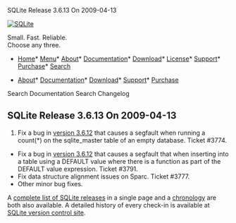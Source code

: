 




SQLite Release 3\.6\.13 On 2009\-04\-13




[![SQLite](../images/sqlite370_banner.gif)](../index.html)


Small. Fast. Reliable.  
Choose any three.


* [Home](../index.html)* [Menu](javascript:void(0))* [About](../about.html)* [Documentation](../docs.html)* [Download](../download.html)* [License](../copyright.html)* [Support](../support.html)* [Purchase](../prosupport.html)* [Search](javascript:void(0))




* [About](../about.html)* [Documentation](../docs.html)* [Download](../download.html)* [Support](../support.html)* [Purchase](../prosupport.html)






Search Documentation
Search Changelog







## SQLite Release 3\.6\.13 On 2009\-04\-13

1. Fix a bug in [version 3\.6\.12](../releaselog/3_6_12.html) that causes a segfault when running
 a count(\*) on the sqlite\_master table of an empty database. Ticket \#3774\.
- Fix a bug in [version 3\.6\.12](../releaselog/3_6_12.html) that causes a segfault that when
 inserting into a table using a DEFAULT value where there is a
 function as part of the DEFAULT value expression. Ticket \#3791\.
- Fix data structure alignment issues on Sparc. Ticket \#3777\.
- Other minor bug fixes.



A [complete list of SQLite releases](../changes.html)
 in a single page and a [chronology](../chronology.html) are both also available.
 A detailed history of every
 check\-in is available at
 [SQLite version control site](https://www.sqlite.org/src/timeline).


